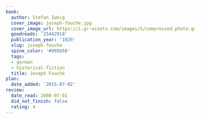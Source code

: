```yaml
---
book:
  author: Stefan Zweig
  cover_image: joseph-fouche.jpg
  cover_image_url: https://i.gr-assets.com/images/S/compressed.photo.goodreads.com/books/1430213948l/25442918.jpg
  goodreads: '25442918'
  publication_year: '1929'
  slug: joseph-fouche
  spine_color: '#995b58'
  tags:
  - german
  - historical-fiction
  title: Joseph Fouché
plan:
  date_added: '2015-07-02'
review:
  date_read: 2008-07-01
  did_not_finish: false
  rating: 4
---
```

